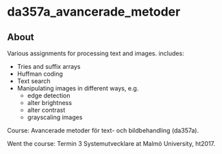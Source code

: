 # da357a_avancerade_metoder

## About
Various assignments for processing text and images. includes:
- Tries and suffix arrays
- Huffman coding
- Text search
- Manipulating images in different ways, e.g.
  - edge detection
  - alter brightness
  - alter contrast
  - grayscaling images

Course: Avancerade metoder för text- och bildbehandling (da357a).

Went the course: Termin 3 Systemutvecklare at Malmö University, ht2017. 
